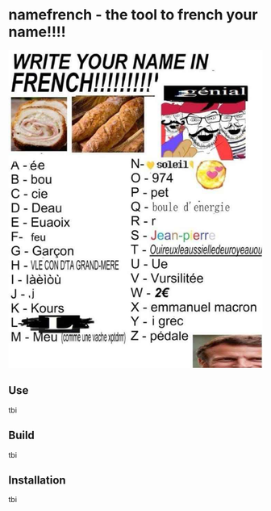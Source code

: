 # namefrench - the tool to french your name!!!!
![alt text test](write-your-name-in-french.jpg)

## Use
tbi

## Build
tbi

## Installation
tbi
